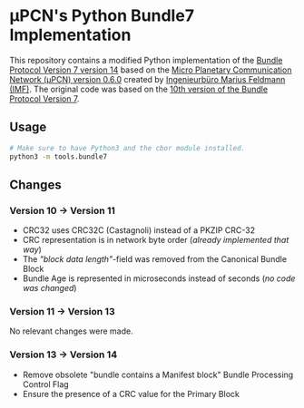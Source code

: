 # µPCN's Python Bundle7 Implementation

This repository contains a modified Python implementation of the [Bundle
Protocol Version 7 version 14][dtn-bpbis-14] based on the [Micro Planetary
Communication Network (µPCN) version 0.6.0][upcn] created by [Ingenieurbüro
Marius Feldmann (IMF)][marius-feldmann]. The original code was based on the
[10th version of the Bundle Protocol Version 7][dtn-bpbis-10].


## Usage

```bash
# Make sure to have Python3 and the cbor module installed.
python3 -m tools.bundle7
```


## Changes

### Version 10 → Version 11

- CRC32 uses CRC32C (Castagnoli) instead of a PKZIP CRC-32
- CRC representation is in network byte order (*already implemented that way*)
- The *"block data length"*-field was removed from the Canonical Bundle Block
- Bundle Age is represented in microseconds instead of seconds (*no code was
  changed*)

### Version 11 → Version 13

No relevant changes were made.

### Version 13 → Version 14

- Remove obsolete "bundle contains a Manifest block" Bundle Processing Control
  Flag
- Ensure the presence of a CRC value for the Primary Block


[dtn-bpbis-10]: https://tools.ietf.org/html/draft-ietf-dtn-bpbis-10
[dtn-bpbis-14]: https://tools.ietf.org/html/draft-ietf-dtn-bpbis-14
[upcn]: https://upcn.eu/
[marius-feldmann]: http://www.marius-feldmann.de/
